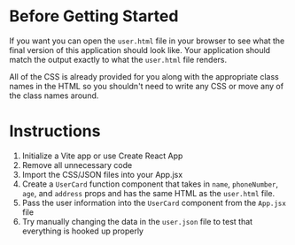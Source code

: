 # Before Getting Started

If you want you can open the `user.html` file in your browser to see what the final version of this application should look like. Your application should match the output exactly to what the `user.html` file renders.

All of the CSS is already provided for you along with the appropriate class names in the HTML so you shouldn't need to write any CSS or move any of the class names around.

# Instructions

1. Initialize a Vite app or use Create React App
2. Remove all unnecessary code
3. Import the CSS/JSON files into your App.jsx
4. Create a `UserCard` function component that takes in `name`, `phoneNumber`, `age`, and `address` props and has the same HTML as the `user.html` file.
5. Pass the user information into the `UserCard` component from the `App.jsx` file
6. Try manually changing the data in the `user.json` file to test that everything is hooked up properly
